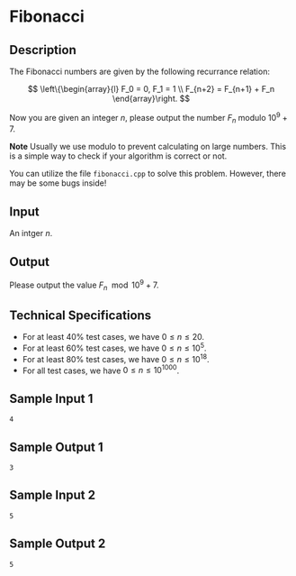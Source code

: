 # Fibonacci

## Description

The Fibonacci numbers are given by the following recurrance relation:

$$ \left\{\begin{array}{l} F_0 = 0, F_1 = 1 \\
    F_{n+2} = F_{n+1} + F_n \end{array}\right. $$

Now you are given an integer $n$, please output the number $F_n$ modulo $10^9+7$.

**Note** Usually we use modulo to prevent calculating on large numbers. This is a simple way to check if your algorithm is correct or not.

You can utilize the file `fibonacci.cpp` to solve this problem. However, there may be some bugs inside!

## Input

An intger $n$.

## Output

Please output the value $F_n\mod 10^9+7$.

## Technical Specifications

* For at least 40% test cases, we have $0\le n\le 20$.
* For at least 60% test cases, we have $0\le n\le 10^5$.
* For at least 80% test cases, we have $0\le n\le 10^{18}$.
* For all test cases, we have $0\le n\le 10^{1000}$.

## Sample Input 1
```
4
```

## Sample Output 1
```
3
```

## Sample Input 2
```
5
```

## Sample Output 2
```
5
```
